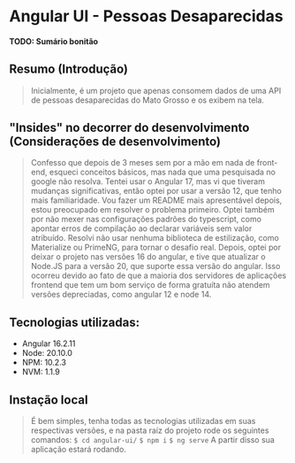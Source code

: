 # Angular UI - Pessoas Desaparecidas

#### TODO: Sumário bonitão

## Resumo (Introdução)

> Inicialmente, é um projeto que apenas consomem dados de uma API de pessoas desaparecidas do Mato Grosso e os exibem na tela.

## "Insides" no decorrer do desenvolvimento (Considerações de desenvolvimento)

> Confesso que depois de 3 meses sem por a mão em nada de front-end, esqueci conceitos básicos, mas nada que uma pesquisada no google não resolva. 
>Tentei usar o Angular 17, mas vi que tiveram mudanças significativas, então optei por usar a versão 12, que tenho mais familiaridade. 
> Vou fazer um README mais apresentável depois, estou preocupado em resolver o problema primeiro. 
> Optei também por não mexer nas configurações padrões do typescript, como apontar erros de compilação ao declarar variáveis sem valor atribuído. 
> Resolvi não usar nenhuma biblioteca de estilização, como Materialize ou PrimeNG, para tornar o desafio real.
> Depois, optei por deixar o projeto nas versões 16 do angular, e tive que atualizar o Node.JS para a versão 20, que suporte essa versão do angular. Isso ocorreu devido ao fato de que a maioria dos servidores de aplicações frontend que tem um bom serviço de forma gratuíta não atendem versões depreciadas, como angular 12 e node 14.

## Tecnologias utilizadas:

- Angular 16.2.11
- Node: 20.10.0
- NPM: 10.2.3
- NVM: 1.1.9


## Instação local

> É bem simples, tenha todas as tecnologias utilizadas em suas respectivas versões, e na pasta raíz do projeto rode os seguintes comandos:
> ```$ cd angular-ui/```
> ```$ npm i```
> ```$ ng serve```
> A partir disso sua aplicação estará rodando.
